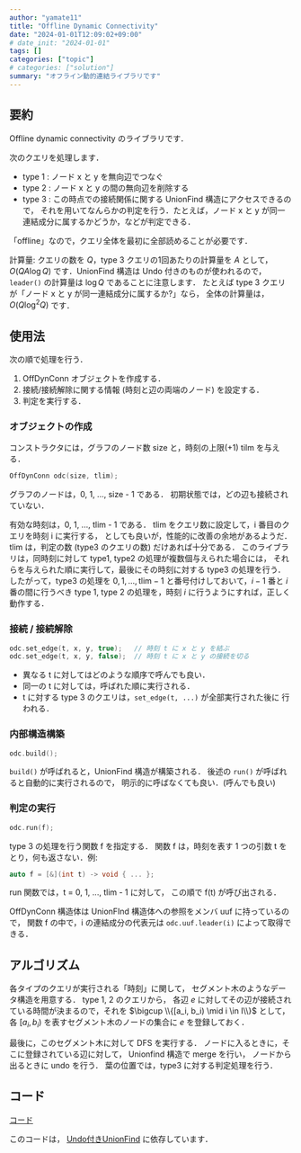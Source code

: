 ```yaml
---
author: "yamate11"
title: "Offline Dynamic Connectivity"
date: "2024-01-01T12:09:02+09:00"
# date_init: "2024-01-01"
tags: []
categories: ["topic"]
# categories: ["solution"]
summary: "オフライン動的連結ライブラリです"
---
```


## 要約

Offline dynamic connectivity のライブラリです．

次のクエリを処理します．

* type 1 : ノード x と y を無向辺でつなぐ
* type 2 : ノード x と y の間の無向辺を削除する
* type 3 : この時点での接続関係に関する UnionFind 構造にアクセスできるので，
  それを用いてなんらかの判定を行う．たとえば，ノード x と y
  が同一連結成分に属するかどうか，などが判定できる．

「offline」なので，クエリ全体を最初に全部読めることが必要です．

計算量: クエリの数を $Q$，type 3 クエリの1回あたりの計算量を $A$ として，
$O(QA\log Q)$ です．UnionFind 構造は Undo 付きのものが使われるので，
`leader()` の計算量は $\log Q$ であることに注意します．
たとえば type 3 クエリが「ノード x と y が同一連結成分に属するか?」なら，
全体の計算量は，$O(Q\log^2 Q)$ です．

## 使用法

次の順で処理を行う．

1. OffDynConn オブジェクトを作成する．
2. 接続/接続解除に関する情報 (時刻と辺の両端のノード) を設定する．
3. 判定を実行する．

### オブジェクトの作成

コンストラクタには，グラフのノード数 size と，時刻の上限(+1) tilm を与える．

```cpp
OffDynConn odc(size, tlim);
```

グラフのノードは，0, 1, ..., size - 1 である．
初期状態では，どの辺も接続されていない．

有効な時刻は，0, 1, ..., tlim - 1 である．
tlim をクエリ数に設定して，i 番目のクエリを時刻 i に実行する，
としても良いが，性能的に改善の余地があるようだ．
tlim は，判定の数 (type3 のクエリの数) だけあれば十分である．
このライブラリは，同時刻に対して
type1, type2 の処理が複数個与えられた場合には，
それらを与えられた順に実行して，最後にその時刻に対する type3 の処理を行う．
したがって，type3 の処理を $0, 1, ..., \textrm{tlim} - 1$
と番号付けしておいて，$i - 1$ 番と $i$ 番の間に行うべき
type 1, type 2 の処理を，時刻 $i$ に行うようにすれば，正しく動作する．


### 接続 / 接続解除

```cpp
odc.set_edge(t, x, y, true);   // 時刻 t に x と y を結ぶ
odc.set_edge(t, x, y, false);  // 時刻 t に x と y の接続を切る
```

* 異なる t に対してはどのような順序で呼んでも良い．
* 同一の t に対しては，呼ばれた順に実行される．
* t に対する type 3 のクエリは，`set_edge(t, ...)` が全部実行された後に
  行われる．


### 内部構造構築

```cpp
odc.build();
```

`build()` が呼ばれると，UnionFind 構造が構築される．
後述の `run()` が呼ばれると自動的に実行されるので，
明示的に呼ばなくても良い．(呼んでも良い)

### 判定の実行

```cpp
odc.run(f);
```

type 3 の処理を行う関数 f を指定する．
関数 f は，時刻を表す 1 つの引数 t をとり，何も返さない．例:

```cpp
auto f = [&](int t) -> void { ... };
```

run 関数では，t = 0, 1, ..., tlim - 1 に対して，
この順で f(t) が呼び出される．

OffDynConn 構造体は UnionFInd 構造体への参照をメンバ uuf に持っているので，
関数 f の中で，i の連結成分の代表元は `odc.uuf.leader(i)`
によって取得できる．


## アルゴリズム

各タイプのクエリが実行される「時刻」に関して，
セグメント木のようなデータ構造を用意する．
type 1, 2 のクエリから，
各辺 $e$ に対してその辺が接続されている時間が決まるので，それを
$\bigcup \\{[a_i, b_i) \mid i \in I\\}$ として，各
$[a_i, b_i)$ を表すセグメント木のノードの集合に $e$ を登録しておく．

最後に，このセグメント木に対して DFS を実行する．
ノードに入るときに，そこに登録されている辺に対して，
Unionfind 構造で merge を行い，
ノードから出るときに undo を行う．
葉の位置では，type3 に対する判定処理を行う．

## コード

[コード](https://github.com/yamate11/compprog/blob/main/clib/offDynConn.cc)

このコードは，
[Undo付きUnionFind](https://yamate11.github.io/blog/posts/2024/01-01-undo-union-fild/)
に依存しています．

